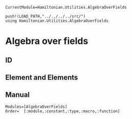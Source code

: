 ```@meta
CurrentModule=Hamiltonian.Utilities.AlgebraOverFields
```

```@setup algebraoverfields
push!(LOAD_PATH,"../../../../src/")
using Hamiltonian.Utilities.AlgebraOverFields
```

# Algebra over fields

## ID

## Element and Elements

## Manual

```@autodocs
Modules=[AlgebraOverFields]
Order=  [:module,:constant,:type,:macro,:function]
```
